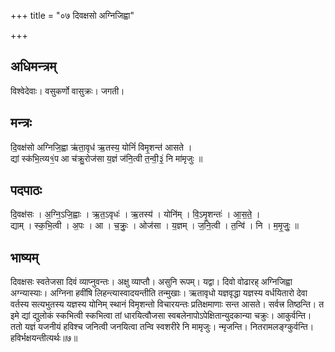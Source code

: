 +++
title = "०७ दिवक्षसो अग्निजिह्वा"

+++
## अधिमन्त्रम्
विश्वेदेवाः। वसुकर्णो वासुक्रः। जगती।

## मन्त्रः
दि॒वक्ष॑सो अग्निजि॒ह्वा ऋ॑ता॒वृध॑ ऋ॒तस्य॒ योनिं॑ विमृ॒शन्त॑ आसते ।  
द्यां स्क॑भि॒त्व्य१॒॑प आ च॑क्रु॒रोज॑सा य॒ज्ञं ज॑नि॒त्वी त॒न्वी॒३॒॑ नि मा॑मृजुः ॥

## पदपाठः
दि॒वक्ष॑सः । अ॒ग्नि॒ऽजि॒ह्वाः । ऋ॒त॒ऽवृधः॑ । ऋ॒तस्य॑ । योनि॑म् । वि॒ऽमृ॒शन्तः॑ । आ॒स॒ते॒ ।  
द्याम् । स्क॒भि॒त्वी । अ॒पः । आ । च॒क्रुः॒ । ओज॑सा । य॒ज्ञम् । ज॒नि॒त्वी । त॒न्वि॑ । नि । म॒मृ॒जुः॒ ॥

## भाष्यम्
दिवक्षसः स्वतेजसा दिवं व्याप्नुवन्तः। अक्षु व्याप्तौ। असुनि रूपम्। यद्वा। दिवो वोढारह् अग्निजिह्वा अग्न्यास्याः। अग्निना हवींषि लिहन्त्यास्वादयन्तीति तन्मुखाः। ऋतावृधो यज्ञवृद्धा यज्ञस्य वर्धयितारो देवा वर्तस्य सत्यभुतस्य यज्ञस्य योनिम् स्थानं विमृशन्तो विचारयन्तः प्रतिक्षमाणाः सन्त आसते। सर्वत्त्र तिष्ठन्ति। त इमे द्यां द्युलोकं स्कभित्वी स्कभित्वा तां धारयित्वौजसा स्वबलेनापोऽपेक्षितान्युदकान्या चक्रुः। आकुर्वन्ति। ततो यज्ञं यजनीयं हविश्च जनित्वी जनयित्वा तन्वि स्वशरीरे नि मामृजुः। न्मृजन्ति। नितरामलङ्ग्कुर्वन्ति। हविर्भक्षयन्तीत्यर्थः॥७॥